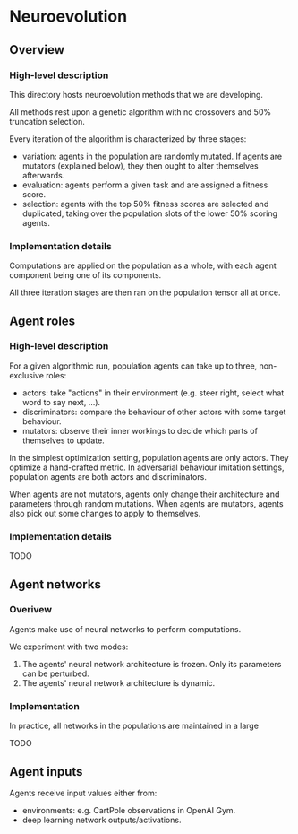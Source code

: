# Neuroevolution

## Overview

### High-level description

This directory hosts neuroevolution methods that we are developing.

All methods rest upon a genetic algorithm with no crossovers and 50% truncation selection.

Every iteration of the algorithm is characterized by three stages:

- variation: agents in the population are randomly mutated. If agents are mutators (explained below), they then ought to alter themselves afterwards.
- evaluation: agents perform a given task and are assigned a fitness score.
- selection: agents with the top 50% fitness scores are selected and duplicated, taking over the population slots of the lower 50% scoring agents.

### Implementation details

Computations are applied on the population as a whole, with each agent component being one of its components.

All three iteration stages are then ran on the population tensor all at once.

## Agent roles

### High-level description

For a given algorithmic run, population agents can take up to three, non-exclusive roles:
- actors: take "actions" in their environment (e.g. steer right, select what word to say next, ...).
- discriminators: compare the behaviour of other actors with some target behaviour.
- mutators: observe their inner workings to decide which parts of themselves to update.

In the simplest optimization setting, population agents are only actors. They optimize a hand-crafted metric.
In adversarial behaviour imitation settings, population agents are both actors and discriminators.

When agents are not mutators, agents only change their architecture and parameters through random mutations.
When agents are mutators, agents also pick out some changes to apply to themselves.

### Implementation details

TODO

## Agent networks

### Overivew

Agents make use of neural networks to perform computations.

We experiment with two modes:
1. The agents' neural network architecture is frozen. Only its parameters can be perturbed.
2. The agents' neural network architecture is dynamic.

### Implementation

In practice, all networks in the populations are maintained in a large 

TODO

## Agent inputs

Agents receive input values either from:
- environments: e.g. CartPole observations in OpenAI Gym.
- deep learning network outputs/activations.

